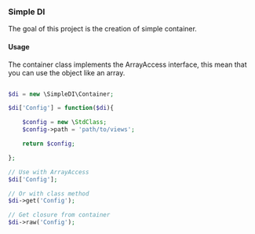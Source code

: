 ### Simple DI

The goal of this project is the creation of simple container.

#### Usage

The container class implements the ArrayAccess interface, this mean that you can use the object like an array.

```php

$di = new \SimpleDI\Container;

$di['Config'] = function($di){

    $config = new \StdClass;
    $config->path = 'path/to/views';

    return $config;

};

// Use with ArrayAccess
$di['Config'];

// Or with class method
$di->get('Config');

// Get closure from container
$di->raw('Config');

```